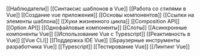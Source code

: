 [[Наблюдатели]]
[[Синтаксис шаблонов в Vue]]
[[Работа со стилями в Vue]]
[[Создание vue приложения]]
[[Основы компонентов]]
[[Ссылки на элементы шаблона]]
[[Хуки жизненного цикла]]
[[Composition API]]
[[Option API]]
[[Однофайловые компоненты]]
[[Слоты]]
[[Асинхронные компоненты Vue]]
[[Использование Vue с Typescript]]
[[Реактивность в Vue]]
[[Vue CLI]]
[[Поддержка IDE Vue]]
[[Браузерные инструменты разработчика Vue]]
[[Typescript]]
[[Тестирование Vue]]
[[Линтинг Vue]]